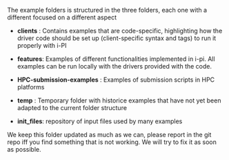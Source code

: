The example folders is structured in the three folders, each one with a different focused on a different aspect

- **clients**  :    Contains examples that are code-specific, highlighting how the driver code should be set up
                   (client-specific syntax and tags) to run it properly with i-PI

- **features**:    Examples of different functionalities implemented in i-pi. 
                   All examples can be run locally with the drivers provided with the code.

- **HPC-submission-examples**     :    Examples of submission scripts in HPC platforms

- **temp**    :    Temporary folder with historice examples that have not yet been adapted
                   to the current folder structure

- **init_files**: repository of input files used by many examples

We keep this folder updated as much as we can, 
please report  in the git repo iff you find something that is not working. 
We will try to fix it as soon as possible.
